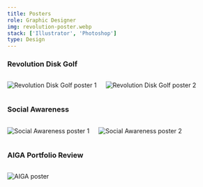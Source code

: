 ```yaml
---
title: Posters
role: Graphic Designer
img: revolution-poster.webp
stack: ['Illustrator', 'Photoshop']
type: Design
---
```


### Revolution Disk Golf

<!-- Row -->

<div class="columns">

<div>

![Revolution Disk Golf poster 1](https://storage.googleapis.com/michaelm.appspot.com/college-designs/revolution-poster-1.webp)

</div>

<div>

![Revolution Disk Golf poster 2](https://storage.googleapis.com/michaelm.appspot.com/college-designs/revolution-poster-2.webp)

</div>

</div>

### Social Awareness

<!-- Row -->

<div class="columns">

<div>

![Social Awareness poster 1](https://storage.googleapis.com/michaelm.appspot.com/college-designs/social-awareness-poster-1.webp)

</div>

<div>

![Social Awareness poster 2](https://storage.googleapis.com/michaelm.appspot.com/college-designs/social-awareness-poster-2.webp)

</div>

</div>

### AIGA Portfolio Review

<!-- Row -->

<div class="columns">

<div>

![AIGA poster](https://storage.googleapis.com/michaelm.appspot.com/college-designs/aiga-poster.webp)

</div>

</div>
